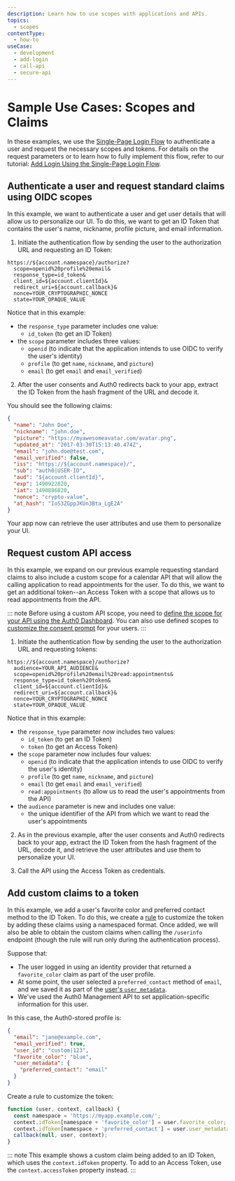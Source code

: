 ```yaml
---
description: Learn how to use scopes with applications and APIs.
topics:
  - scopes
contentType:
  - how-to
useCase:
  - development
  - add-login
  - call-api
  - secure-api
---
```

# Sample Use Cases: Scopes and Claims

In these examples, we use the [Single-Page Login Flow](/flows/concepts/single-page-login-flow) to authenticate a user and request the necessary scopes and tokens. For details on the request parameters or to learn how to fully implement this flow, refer to our tutorial: [Add Login Using the Single-Page Login Flow](/flows/guides/single-page-login-flow/add-login-using-single-page-login-flow).

## Authenticate a user and request standard claims using OIDC scopes

In this example, we want to authenticate a user and get user details that will allow us to personalize our UI. To do this, we want to get an ID Token that contains the user's name, nickname, profile picture, and email information.

1. Initiate the authentication flow by sending the user to the authorization URL and requesting an ID Token:

```text
https://${account.namespace}/authorize?
  scope=openid%20profile%20email&
  response_type=id_token&
  client_id=${account.clientId}&
  redirect_uri=${account.callback}&
  nonce=YOUR_CRYPTOGRAPHIC_NONCE
  state=YOUR_OPAQUE_VALUE
```

Notice that in this example: 

* the `response_type` parameter includes one value:
  * `id_token` (to get an ID Token)
* the `scope` parameter includes three values: 
  * `openid` (to indicate that the application intends to use OIDC to verify the user's identity)
  * `profile` (to get `name`, `nickname`, and `picture`)
  * `email` (to get `email` and `email_verified`)

2. After the user consents and Auth0 redirects back to your app, extract the ID Token from the hash fragment of the URL and decode it.

You should see the following claims:

```json
{
  "name": "John Doe",
  "nickname": "john.doe",
  "picture": "https://myawesomeavatar.com/avatar.png",
  "updated_at": "2017-03-30T15:13:40.474Z",
  "email": "john.doe@test.com",
  "email_verified": false,
  "iss": "https://${account.namespace}/",
  "sub": "auth0|USER-ID",
  "aud": "${account.clientId}",
  "exp": 1490922820,
  "iat": 1490886820,
  "nonce": "crypto-value",
  "at_hash": "IoS3ZGppJKUn3Bta_LgE2A"
}
```

Your app now can retrieve the user attributes and use them to personalize your UI.


## Request custom API access

In this example, we expand on our previous example requesting standard claims to also include a custom scope for a calendar API that will allow the calling application to read appointments for the user. To do this, we want to get an additional token--an Access Token with a scope that allows us to read appointments from the API.

::: note
Before using a custom API scope, you need to [define the scope for your API using the Auth0 Dashboard](/scopes/guides/define-api-scope-dashboard). You can also use defined scopes to [customize the consent prompt](/scopes/guides/customize-consent-prompt) for your users.
:::

1. Initiate the authentication flow by sending the user to the authorization URL and requesting tokens:

```text
https://${account.namespace}/authorize?
  audience=YOUR_API_AUDIENCE&
  scope=openid%20profile%20email%20read:appointments&
  response_type=id_token%20token&
  client_id=${account.clientId}&
  redirect_uri=${account.callback}&
  nonce=YOUR_CRYPTOGRAPHIC_NONCE
  state=YOUR_OPAQUE_VALUE
```

Notice that in this example:

* the `response_type` parameter now includes two values:
  * `id_token` (to get an ID Token)
  * `token` (to get an Access Token)
* the `scope` parameter now includes four values: 
  * `openid` (to indicate that the application intends to use OIDC to verify the user's identity)
  * `profile` (to get `name`, `nickname`, and `picture`)
  * `email` (to get `email` and `email_verified`)
  * `read:appointments` (to allow us to read the user's appointments from the API)
* the `audience` parameter is new and includes one value:
  * the unique identifier of the API from which we want to read the user's appointments

2. As in the previous example, after the user consents and Auth0 redirects back to your app, extract the ID Token from the hash fragment of the URL, decode it, and retrieve the user attributes and use them to personalize your UI.

3. Call the API using the Access Token as credentials.


## Add custom claims to a token

In this example, we add a user's favorite color and preferred contact method to the ID Token. To do this, we create a [rule](/rules) to customize the token by adding these claims using a namespaced format. Once added, we will also be able to obtain the custom claims when calling the `/userinfo` endpoint (though the rule will run only during the authentication process).

Suppose that:

* The user logged in using an identity provider that returned a `favorite_color` claim as part of the user profile.
* At some point, the user selected a `preferred_contact` method of `email`, and we saved it as part of the [user's `user_metadata`](/users/concepts/overview-user-metadata).
* We've used the Auth0 Management API to set application-specific information for this user.

In this case, the Auth0-stored profile is:

```json
{
  "email": "jane@example.com",
  "email_verified": true,
  "user_id": "custom|123",
  "favorite_color": "blue",
  "user_metadata": {
    "preferred_contact": "email"
  }
}
```

Create a rule to customize the token:

```js
function (user, context, callback) {
  const namespace = 'https://myapp.example.com/';
  context.idToken[namespace + 'favorite_color'] = user.favorite_color;
  context.idToken[namespace + 'preferred_contact'] = user.user_metadata.preferred_contact;
  callback(null, user, context);
}
```

::: note
This example shows a custom claim being added to an ID Token, which uses the `context.idToken` property. To add to an Access Token, use the `context.accessToken` property instead.
:::
